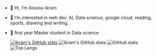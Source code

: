 - 👋 Hi, I’m Aissiou Ikram
- 👀 I’m interested in web dev, AI, Data science, google cloud, reading, sports, drawing  and writing. 
- 🌱 first year Master student in Data science

  [![Ikram's GitHub stats](https://github-readme-stats.vercel.app/api?username=AiIkram)](https://github.com/AiIkram/github-readme-stats)
  ![Ikram's GitHub stats](https://github-readme-stats.vercel.app/api?username=AiIkram&show_icons=true)
  ![GitHub stats](https://github-readme-stats.vercel.app/api?username=AiIkram&show_icons=true&theme=tokyonight)
  ![Top Langs](https://github-readme-stats.vercel.app/api/top-langs/?username=AiIkram&theme=tokyonight)


<!---
AiIkram/AiIkram is a ✨ special ✨ repository because its `README.md` (this file) appears on your GitHub profile.
You can click the Preview link to take a look at your changes.
--->
